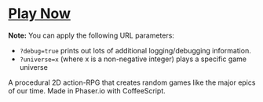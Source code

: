 # [Play Now](http://ashes999.github.io/sword-of-eman)

**Note:** You can apply the following URL parameters:
- `?debug=true` prints out lots of additional logging/debugging information.
- `?universe=x` (where x is a non-negative integer) plays a specific game universe

A procedural 2D action-RPG that creates random games like the major epics of our time. Made in Phaser.io with CoffeeScript.
